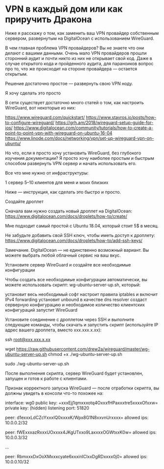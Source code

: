 # VPN в каждый дом или как приручить Дракона


Ниже я расскажу о том, как заменить ваш VPN провайдер собственным сервером, развернутым на DigitalOcean с использованием WireGuard.


В чем главная проблема VPN провайдеров? Вы не знаете что они делают с вашими данными.
Очень мало VPN провайдеров прошли сторонний аудит и почти никто из них не открывает свой код.
Даже в случае открытого кода и пройденного аудита, для параноиков вопрос про то, что же происходит на стороне провайдера — остается открытым.


Решение достаточно простое — развернуть свою VPN ноду.



Я хочу сделать это просто

В сети существует достаточно много статей о том, как настроить WireGuard, вот некоторые из них:


https://www.wireguard.com/quickstart/
https://www.stavros.io/posts/how-to-configure-wireguard/
https://grh.am/2018/wireguard-setup-guide-for-ios/
https://www.digitalocean.com/community/tutorials/how-to-create-a-point-to-point-vpn-with-wireguard-on-ubuntu-16-04
https://www.linode.com/docs/networking/vpn/set-up-wireguard-vpn-on-ubuntu/

Но что, если я просто хочу установить WireGuard, без глубокого изучения документации?
Я просто хочу наиболее простым и быстрым способом развернуть VPN сервер и начать использовать его.


Все что мне нужно от инфраструктуры:


1 сервер
5–10 клиентов для меня и моих близких

Ниже — инструкция, как сделать это быстро и просто.


Создайте дроплет

Сначала вам нужно создать новый дроплет на DigitalOcean: https://www.digitalocean.com/docs/droplets/how-to/create/


Мне подходит самый простой c Ubuntu 18.04, который стоит 5$ в месяц.


Не забудьте добавить свой SSH ключ, чтобы иметь доступ к дроплету: https://www.digitalocean.com/docs/droplets/how-to/add-ssh-keys/


Замечание. DigitalOcean — не единственно возможный вариант. Вы можете выбрать любой облачный сервис на ваш вкус.


Установите сервер WireGuard и создайте все необходимые конфигурации


Чтобы создать все необходимые конфигурации автоматически, вы можете использовать скрипт: wg-ubuntu-server-up.sh, который:


установит весь необходимый софт
настроит правила iptables и включит IPv4 forwarding
установит unbound в качестве dns resolver
создаст серверную конфигурацию и необходимое количество клиентских конфигураций
запустит WireGuard

Установите соединение с дроплетом через SSH и выполните следующие команды, чтобы скачать и запустить скрипт (используйте IP адрес вашего дроплета, вместо xxx.xxx.x.xx):


ssh root@xxx.xxx.x.xx

wget https://raw.githubusercontent.com/drew2a/wireguard/master/wg-ubuntu-server-up.sh
chmod +x ./wg-ubuntu-server-up.sh

sudo ./wg-ubuntu-server-up.sh


После выполнения скрипта, сервер WireGuard будет установлен, запущен и готов к работе с клиентами.


Признак корректного запуска WireGuard — после отработки скрипта, вы должны увидеть в консоли что-то похожее на:


interface: wg0
public key: +xxxEjj1qmxxxotq4OxxxfHPaxxxtre5xxxxOfxxw=
private key: (hidden)
listening port: 51820

peer: d1exxxLdCZcYxxxIQ0xxxxK/Wpx8G1N8xxvnUrxxxx=
allowed ips: 10.0.0.2/32

peer: fWExxxazRxxxUOxxxx4JKgUTxxo9LaxxxxOGWtxxK0w=
allowed ips: 10.0.0.3/32

...

peer: RbmxxxDxOoXMxxxcyate6xxxinIClxxDgRDxxxx0j0=
allowed ips: 10.0.0.10/32
